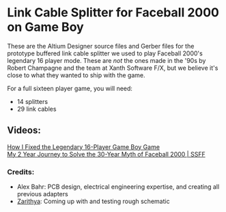 # Link Cable Splitter for Faceball 2000 on Game Boy

These are the Altium Designer source files and Gerber files for the prototype buffered link cable splitter we used to play Faceball 2000's legendary 16 player mode. These are _not_ the ones made in the '90s by Robert Champagne and the team at Xanth Software F/X, but we believe it's close to what they wanted to ship with the game.

For a full sixteen player game, you will need:
- 14 splitters
- 29 link cables

## Videos:
[How I Fixed the Legendary 16-Player Game Boy Game](https://www.youtube.com/watch?v=d9dVVRv70aA)    
[My 2 Year Journey to Solve the 30-Year Myth of Faceball 2000 | SSFF](https://www.youtube.com/watch?v=y2AG-gAuS-U)    

### Credits:
- Alex Bahr: PCB design, electrical engineering expertise, and creating all previous adapters
- [Zarithya](https://twitch.tv/Zarithya): Coming up with and testing rough schematic

